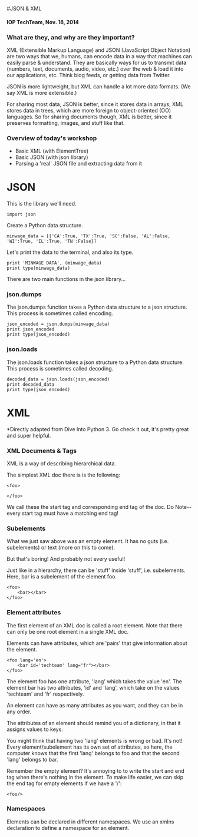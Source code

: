 #JSON & XML
#### IOP TechTeam, Nov. 18, 2014

### What are they, and why are they important?

XML (Extensible Markup Language) and JSON (JavaScript Object Notation) are two
ways that we, humans, can encode data in a way that machines can easily parse &
understand. They are basically ways for us to transmit data (numbers, text, documents, audio, video, etc.) over the web & load
it into our applications, etc. Think blog feeds, or getting data from Twitter.

JSON is more lightweight, but XML can handle a lot more data formats. (We say XML is more
extensible.) 

For sharing most data, JSON is better, since it stores data in arrays; XML
stores data in trees, which are more foreign to object-oriented (OO) languages.
So for sharing documents though, XML is better, since it preserves formatting,
images, and stuff like that.

### Overview of today's workshop

* Basic XML (with ElementTree)
* Basic JSON (with json library)
* Parsing a 'real' JSON file and extracting data from it

# JSON

This is the library we'll need.

`import json`

Create a Python data structure.

`minwage_data = [{'CA':True, 'TX':True, 'SC':False, 'AL':False, 'WI':True, 'IL':True, 'TN':False}]`

Let's print the data to the terminal, and also its type.

    print 'MINWAGE DATA', (minwage_data)
    print type(minwage_data)

There are two main functions in the json library...

### json.dumps

The json.dumps function takes a Python data structure to a json structure. This process is sometimes called encoding.

    json_encoded = json.dumps(minwage_data)
    print json_encoded
    print type(json_encoded)

### json.loads

The json.loads function takes a json structure to a Python data structure. This process is sometimes called decoding.

    decoded_data = json.loads(json_encoded)
    print decoded_data
    print type(json_encoded)

# XML
*Directly adapted from Dive Into Python 3. Go check it out, it's pretty great and super helpful.

### XML Documents & Tags

XML is a way of describing hierarchical data.

The simplest XML doc there is is the following: 

    <foo>
    
    </foo>

We call these the start tag and corresponding end tag of the doc.  Do Note--every start tag must have a matching end tag!

### Subelements

What we just saw above was an empty element. 
It has no guts (i.e. subelements) or text (more on this to come).

But that's boring! And probably not every useful!

Just like in a hierarchy, there can be 'stuff' inside 'stuff', i.e. subelements. Here, bar is a subelement of the element foo.

    <foo>     
        <bar></bar> 
    </foo>

### Element attributes

The first element of an XML doc is called a root element. Note that there can only be one root element in a single XML doc.

Elements can have attributes, which are 'pairs' that give information about the element.

    <foo lang='en'>
        <bar id='techteam' lang="fr"></bar>
    </foo>

The element foo has one attribute, 'lang' which takes the value 'en'.
The element bar has two attributes, 'id' and 'lang', which take on the values 'techteam' and 'fr' respectively.

An element can have as many attributes as you want, and they can
be in any order.

The attributes of an element should remind you of a dictionary,
in that it assigns values to keys.

You might think that having two 'lang' elements is wrong or bad.
It's not! Every element/subelement has its own set of attributes,
so here, the computer knows that the first 'lang' belongs to foo
and that the second 'lang' belongs to bar.

Remember the empty element? It's annoying to to write the start and
end tag when there's nothing in the element. To make life easier,
we can skip the end tag for empty elements if we have a '/':

`<foo/>`

### Namespaces

Elements can be declared in different namespaces. We use an xmlns declaration to define a namespace for an element.
